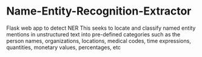 # Name-Entity-Recognition-Extractor
Flask web app to detect NER
This seeks to locate and classify named entity mentions in unstructured text into pre-defined categories such as the person names, organizations, locations, medical codes, time expressions, quantities, monetary values, percentages, etc

